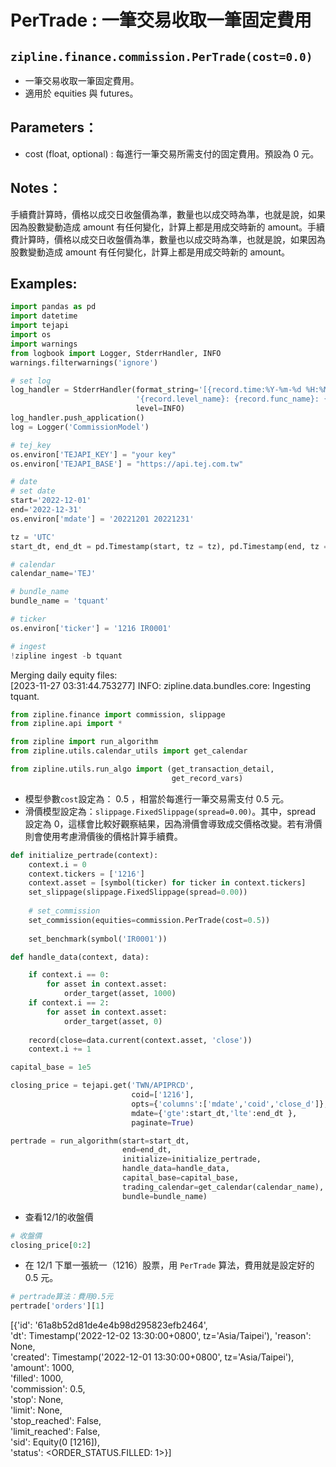 # PerTrade : 一筆交易收取一筆固定費用
## `zipline.finance.commission.PerTrade(cost=0.0)`
* 一筆交易收取一筆固定費用。
* 適用於 equities 與 futures。

## Parameters：
* cost (float, optional) : 每進行一筆交易所需支付的固定費用。預設為 0 元。
## Notes：
手續費計算時，價格以成交日收盤價為準，數量也以成交時為準，也就是說，如果因為股數變動造成 amount 有任何變化，計算上都是用成交時新的 amount。手續費計算時，價格以成交日收盤價為準，數量也以成交時為準，也就是說，如果因為股數變動造成 amount 有任何變化，計算上都是用成交時新的 amount。
## Examples: 
```python
import pandas as pd
import datetime
import tejapi
import os
import warnings
from logbook import Logger, StderrHandler, INFO
warnings.filterwarnings('ignore')

# set log
log_handler = StderrHandler(format_string='[{record.time:%Y-%m-%d %H:%M:%S.%f}]: ' +
                            '{record.level_name}: {record.func_name}: {record.message}',
                            level=INFO)
log_handler.push_application()
log = Logger('CommissionModel')

# tej_key
os.environ['TEJAPI_KEY'] = "your key" 
os.environ['TEJAPI_BASE'] = "https://api.tej.com.tw"

# date
# set date
start='2022-12-01'
end='2022-12-31'
os.environ['mdate'] = '20221201 20221231'

tz = 'UTC'
start_dt, end_dt = pd.Timestamp(start, tz = tz), pd.Timestamp(end, tz = tz)

# calendar
calendar_name='TEJ'

# bundle_name
bundle_name = 'tquant'

# ticker
os.environ['ticker'] = '1216 IR0001'

# ingest
!zipline ingest -b tquant
```
Merging daily equity files:  
[2023-11-27 03:31:44.753277] INFO: zipline.data.bundles.core: Ingesting tquant.
```python
from zipline.finance import commission, slippage
from zipline.api import *

from zipline import run_algorithm
from zipline.utils.calendar_utils import get_calendar

from zipline.utils.run_algo import (get_transaction_detail,
                                    get_record_vars)
```

* 模型參數`cost`設定為： 0.5 ，相當於每進行一筆交易需支付 0.5 元。
* 滑價模型設定為：`slippage.FixedSlippage(spread=0.00)`。其中，spread 設定為 0，這樣會比較好觀察結果，因為滑價會導致成交價格改變。若有滑價則會使用考慮滑價後的價格計算手續費。
```python
def initialize_pertrade(context):
    context.i = 0
    context.tickers = ['1216']
    context.asset = [symbol(ticker) for ticker in context.tickers]      
    set_slippage(slippage.FixedSlippage(spread=0.00))
    
    # set_commission
    set_commission(equities=commission.PerTrade(cost=0.5))
    
    set_benchmark(symbol('IR0001'))

def handle_data(context, data):

    if context.i == 0:
        for asset in context.asset:
            order_target(asset, 1000)
    if context.i == 2:
        for asset in context.asset:
            order_target(asset, 0)
            
    record(close=data.current(context.asset, 'close'))
    context.i += 1

capital_base = 1e5
```
```python
closing_price = tejapi.get('TWN/APIPRCD',
                           coid=['1216'],
                           opts={'columns':['mdate','coid','close_d']},
                           mdate={'gte':start_dt,'lte':end_dt },
                           paginate=True)

pertrade = run_algorithm(start=start_dt,
                         end=end_dt,
                         initialize=initialize_pertrade,
                         handle_data=handle_data,
                         capital_base=capital_base,
                         trading_calendar=get_calendar(calendar_name),
                         bundle=bundle_name)
```
* 查看12/1的收盤價
```python
# 收盤價
closing_price[0:2]
```

* 在 12/1 下單一張統一（1216）股票，用 `PerTrade` 算法，費用就是設定好的 0.5 元。
```python
# pertrade算法：費用0.5元
pertrade['orders'][1]
```
[{'id': '61a8b52d81de4e4b98d295823efb2464',  
  'dt': Timestamp('2022-12-02 13:30:00+0800',   tz='Asia/Taipei'),
  'reason': None,  
  'created': Timestamp('2022-12-01 13:30:00+0800', tz='Asia/Taipei'),  
  'amount': 1000,  
  'filled': 1000,  
  'commission': 0.5,  
  'stop': None,  
  'limit': None,  
  'stop_reached': False,  
  'limit_reached': False,  
  'sid': Equity(0 [1216]),  
  'status': <ORDER_STATUS.FILLED: 1>}]  